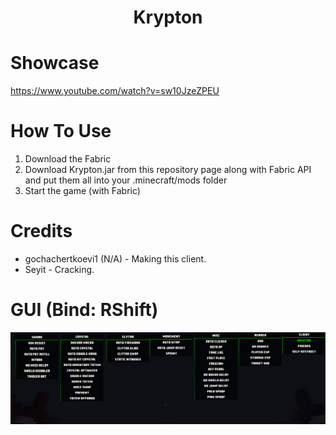 <h1 align="center">Krypton</h1>

# Showcase

https://www.youtube.com/watch?v=sw10JzeZPEU

# How To Use
1. Download the Fabric
2. Download Krypton.jar from this repository page along with Fabric API and put them all into your .minecraft/mods folder
3. Start the game (with Fabric)

# Credits
- gochachertkoevi1 (N/A) - Making this client.
- Seyit - Cracking.

# GUI (Bind: RShift)

![image](https://github.com/IseyitThe/Krypton/blob/main/GUI.png?raw=true)

